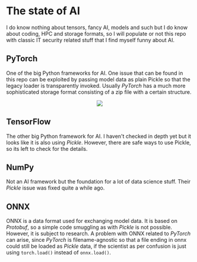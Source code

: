 The state of AI
===============

I do know nothing about tensors, fancy AI, models and such but I do know
about coding, HPC and storage formats, so I will populate or not this repo
with classic IT security related stuff that I find myself funny about AI.

PyTorch
-------

One of the big Python frameworks for AI. One issue that can be found
in this repo can be exploited by passing model data as plain Pickle
so that the legacy loader is transparently invoked. Usually *PyTorch*
has a much more sophisticated storage format consisting of a zip file
with a certain structure.

<p align="center">
<img src="https://github.com/stealth/tensor-pwn/blob/master/pytorch/model1.jpg" />
</p>

TensorFlow
----------

The other big Python framework for AI. I haven't checked in depth yet
but it looks like it is also using *Pickle*. However, there are safe
ways to use Pickle, so its left to check for the details.

NumPy
-----

Not an AI framework but the foundation for a lot of data science stuff.
Their *Pickle* issue was fixed quite a while ago.

ONNX
----

ONNX is a data format used for exchanging model data. It is based on
*Protobuf*, so a simple code smuggling as with *Pickle* is not possible.
However, it is subject to research. A problem with ONNX related to
*PyTorch* can arise, since *PyTorch* is filename-agnostic so that a file
ending in onnx could still be loaded as *Pickle* data, if the scientist as
per confusion is just using `torch.load()` instead of `onnx.load()`.

